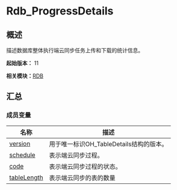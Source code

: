 # Rdb_ProgressDetails


## 概述

描述数据库整体执行端云同步任务上传和下载的统计信息。

**起始版本：** 11

**相关模块：**[RDB](_r_d_b.md)


## 汇总


### 成员变量

| 名称 | 描述 |
| -------- | -------- |
| [version](_r_d_b.md#version-33) | 用于唯一标识OH_TableDetails结构的版本。 |
| [schedule](_r_d_b.md#schedule) | 表示端云同步过程。 |
| [code](_r_d_b.md#code) | 表示端云同步过程的状态。 |
| [tableLength](_r_d_b.md#tablelength) | 表示端云同步的表的数量 |
